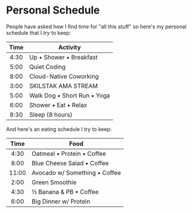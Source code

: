 # Personal Schedule

People have asked how I find time for "all this stuff" so here's my
personal schedule that I *try* to keep:

| Time | Activity |
| :-:  | - |
| 4:30 | Up • Shower • Breakfast 
| 5:00 | Quiet Coding
| 8:00 | Cloud-Native Coworking
| 3:00 | SKILSTAK AMA STREAM
| 5:00 | Walk Dog • Short Run • Yoga
| 6:00 | Shower • Eat • Relax
| 8:30 | Sleep (8 hours)

And here's an eating schedule I try to keep:

| Time  | Food |
| :-:   | - |
| 4:30  | Oatmeal • Protein • Coffee
| 8:00  | Blue Cheese Salad • Coffee
| 11:00 | Avocado w/ Something • Coffee
| 2:00  | Green Smoothie
| 4:30  | ½ Banana & PB • Coffee
| 6:00  | Big Dinner w/ Protein
